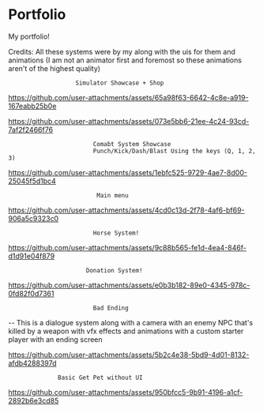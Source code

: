 # Portfolio
My portfolio!

Credits:
    All these systems were by my along with the uis for them and animations (I am not an animator first and foremost so these animations aren't of the highest quality)

                       Simulator Showcase + Shop

                       

https://github.com/user-attachments/assets/65a98f63-6642-4c8e-a919-167eabb25b0e



https://github.com/user-attachments/assets/073e5bb6-21ee-4c24-93cd-7af2f2466f76



  
                            Comabt System Showcase
                            Punch/Kick/Dash/Blast Using the keys (Q, 1, 2, 3)
                
              
https://github.com/user-attachments/assets/1ebfc525-9729-4ae7-8d00-25045f5d1bc4

  



                             Main menu


https://github.com/user-attachments/assets/4cd0c13d-2f78-4af6-bf69-906a5c9323c0








                            Horse System!


https://github.com/user-attachments/assets/9c88b565-fe1d-4ea4-846f-d1d91e04f879

                          Donation System!


https://github.com/user-attachments/assets/e0b3b182-89e0-4345-978c-0fd82f0d7361



                            Bad Ending 
                            
   -- This is a dialogue system along with a camera with an enemy NPC that's killed by a weapon with vfx effects and animations with a custom starter player with an ending screen


https://github.com/user-attachments/assets/5b2c4e38-5bd9-4d01-8132-afdb4288397d


                  Basic Get Pet without UI
                  

https://github.com/user-attachments/assets/950bfcc5-9b91-4196-a1cf-2892b6e3cd85







